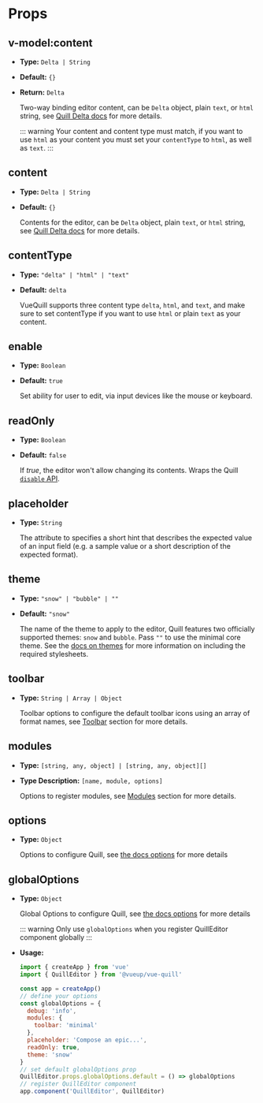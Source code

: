 # Props

## v-model:content
- **Type:** `Delta | String`
- **Default:** `{}`
- **Return:** `Delta`
  
  Two-way binding editor content, can be `Delta` object, plain `text`, or `html` string, see [Quill Delta docs](https://quilljs.com/docs/delta/) for more details.
  
  ::: warning
  Your content and content type must match, if you want to use `html` as your content you must set your `contentType` to `html`, as well as `text`.
  :::

## content
- **Type:** `Delta | String`
- **Default:** `{}`

  Contents for the editor, can be `Delta` object, plain `text`, or `html` string, see [Quill Delta docs](https://quilljs.com/docs/delta/) for more details.

## contentType
- **Type:** `"delta" | "html" | "text"`
- **Default:** `delta`

  VueQuill supports three content type `delta`, `html`, and `text`, and make sure to set contentType if you want to use `html` or plain `text` as your content.

## enable
- **Type:** `Boolean`
- **Default:** `true`

  Set ability for user to edit, via input devices like the mouse or keyboard.

## readOnly
- **Type:** `Boolean`
- **Default:** `false`

  If *true*, the editor won't allow changing its contents. Wraps the Quill [`disable` API](https://quilljs.com/docs/api/#disable). 

## placeholder
- **Type:** `String`

  The attribute to specifies a short hint that describes the expected value of an input field (e.g. a sample value or a short description of the expected format).

## theme
- **Type:** `"snow" | "bubble" | ""`
- **Default:** `"snow"`

  The name of the theme to apply to the editor, Quill features two officially supported themes: `snow` and `bubble`. Pass `""` to use the minimal core theme. See the [docs on themes](https://quilljs.com/docs/themes/) for more information on including the required stylesheets. 

## toolbar
- **Type:** `String | Array | Object`

  Toolbar options to configure the default toolbar icons using an array of format names, see [Toolbar](../guide/toolbar.md) section for more details.

## modules
- **Type:** `[string, any, object] | [string, any, object][]`
- **Type Description:** `[name, module, options]`

  Options to register modules, see [Modules](../guide/modules.md) section for more details.

## options
- **Type:** `Object`

  Options to configure Quill, see [the docs options](../guide/options.md) for more details

## globalOptions
- **Type:** `Object`

  Global Options to configure Quill, see [the docs options](../guide/options.md) for more details
  
  ::: warning
  Only use `globalOptions` when you register QuillEditor component globally
  :::

- **Usage:**

  ~~~ js
  import { createApp } from 'vue'
  import { QuillEditor } from '@vueup/vue-quill'

  const app = createApp()
  // define your options
  const globalOptions = {
    debug: 'info',
    modules: {
      toolbar: 'minimal'
    },
    placeholder: 'Compose an epic...',
    readOnly: true,
    theme: 'snow'
  }
  // set default globalOptions prop
  QuillEditor.props.globalOptions.default = () => globalOptions
  // register QuillEditor component
  app.component('QuillEditor', QuillEditor)
  ~~~

